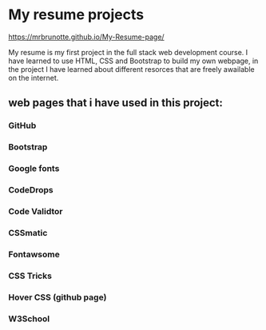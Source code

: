 # My resume projects

https://mrbrunotte.github.io/My-Resume-page/

My resume is my first project in the full stack web development course.
I have learned to use HTML, CSS and Bootstrap to build my own webpage, 
in the project I have learned about different resorces that are freely 
awailable on the internet.

## web pages that i have used in this project:

### GitHub
### Bootstrap
### Google fonts
### CodeDrops
### Code Validtor
### CSSmatic
### Fontawsome
### CSS Tricks
### Hover CSS (github page)
### W3School

